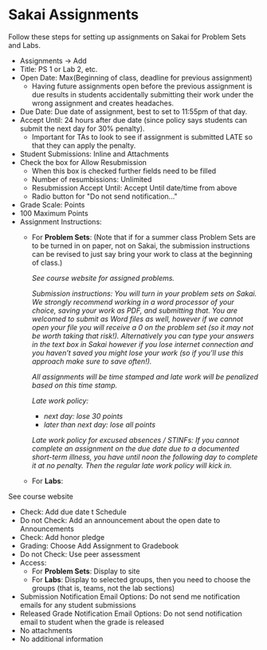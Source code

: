Sakai Assignments
===========================

Follow these steps for setting up assignments on Sakai for Problem Sets and Labs.

- Assignments -> Add
- Title: PS 1 or Lab 2, etc.
- Open Date: Max(Beginning of class, deadline for previous assignment)
    - Having future assignments open before the previous assignment is due results in students accidentally submitting their work under the wrong assignment and creates headaches.
- Due Date: Due date of assignment, best to set to 11:55pm of that day.
- Accept Until: 24 hours after due date (since policy says students can submit the next day for 30% penalty).
    - Important for TAs to look to see if assignment is submitted LATE so that they can apply the penalty.
- Student Submissions: Inline and Attachments
- Check the box for Allow Resubmission
    - When this box is checked further fields need to be filled
    - Number of resumbissions: Unlimited
    - Resubmission Accept Until: Accept Until date/time from above
    - Radio button for "Do not send notification..."
- Grade Scale: Points
- 100 Maximum Points
- Assignment Instructions:
    - For **Problem Sets**: (Note that if for a summer class Problem Sets are to be turned in on paper, not on Sakai, the submission instructions can be revised to just say bring your work to class at the beginning of class.)

        *See course website for assigned problems.*

        *Submission instructions: You will turn in your problem sets on Sakai. We strongly recommend working in a word processor of your choice, saving your work as PDF, and submitting that. You are welcomed to submit as Word files as well, however if we cannot open your file you will receive a 0 on the problem set (so it may not be worth taking that risk!). Alternatively you can type your answers in the text box in Sakai however if you lose internet connection and you haven’t saved you might lose your work (so if you’ll use this approach make sure to save often!).*

        *All assignments will be time stamped and late work will be penalized based on this time stamp.*

        *Late work policy:*

        - *next day: lose 30 points*
        - *later than next day: lose all points*

        *Late work policy for excused absences / STINFs: If you cannot complete an assignment on the due date due to a documented short-term illness, you have until noon the following day to complete it at no penalty. Then the regular late work policy will kick in.*

    - For **Labs**: 

See course website

- Check: Add due date t Schedule
- Do not Check: Add an announcement about the open date to Announcements
- Check: Add honor pledge
- Grading: Choose Add Assignment to Gradebook
- Do not Check: Use peer assessment
- Access:
    - For **Problem Sets**: Display to site
    - For **Labs**: Display to selected groups, then you need to choose the groups (that is, teams, not the lab sections)
- Submission Notification Email Options: Do not send me notification emails for any student submissions
- Released Grade Notification Email Options: Do not send notification email to student when the grade is released
- No attachments
- No additional information
